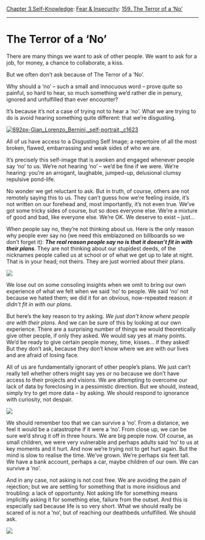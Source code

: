 [Chapter 3.Self-Knowledge](https://www.theschooloflife.com/thebookoflife/category/self-knowledge/): [Fear & Insecurity](https://www.theschooloflife.com/thebookoflife/category/self-knowledge/fear-insecurity/): [159. The Terror of a ‘No’](https://www.theschooloflife.com/thebookoflife/the-terror-of-a-no/)

* * *

# The Terror of a ‘No’

There are many things we want to ask of other people. We want to ask for a job, for money, a chance to collaborate, a kiss.

But we often don’t ask because of The Terror of a ‘No’.

Why should a ‘no’ – such a small and innocuous word – prove quite so painful, so hard to hear, so much something we’d rather die in penury, ignored and unfulfilled than ever encounter?

It’s because it’s not a case of trying not to hear a _‘no_’. What we are trying to do is avoid hearing something quite different: that we’re disgusting.

[![692px-Gian_Lorenzo_Bernini,_self-portrait,_c1623](https://www.theschooloflife.com/thebookoflife/wp-content/uploads/2017/01/692px-Gian_Lorenzo_Bernini_self-portrait_c1623.jpg)](http://www.thebookoflife.org/wp-content/uploads/2017/01/692px-Gian_Lorenzo_Bernini_self-portrait_c1623.jpg)

All of us have access to a Disgusting Self Image; a repertoire of all the most broken, flawed, embarrassing and weak sides of who we are.

It’s precisely this self-image that is awoken and engaged whenever people say ‘no’ to us. We’re not hearing ‘no’ – we’d be fine if we were. We’re hearing: you’re an arrogant, laughable, jumped-up, delusional clumsy repulsive pond-life.

No wonder we get reluctant to ask. But in truth, of course, others are not remotely saying this to us. They can’t guess how we’re feeling inside, it’s not written on our forehead and, most importantly, it’s not even true. We’ve got some tricky sides of course, but so does everyone else. We’re a mixture of good and bad, like everyone else. We’re OK. We deserve to exist – just…

When people say no, they’re not thinking about us. Here is the only reason why people ever say no (we need this emblazoned on billboards so we don’t forget it): **_The real reason people say no is that it doesn’t fit in with their plans_**. They are not thinking about our stupidest deeds, of the nicknames people called us at school or of what we get up to late at night. That is in your head; not theirs. They are just worried about their plans.

![](https://www.theschooloflife.com/thebookoflife/wp-content/uploads/2017/01/Hoerle_Zeitgenossen-2-1024x619.jpg)

We lose out on some consoling insights when&nbsp;we omit to&nbsp;bring our own experience of what we felt when we said ‘no’ to people. We said ‘no’ not because we hated them; we did it for an obvious, now-repeated reason: _it didn’t fit in with our plans_.

But here’s the key reason to try asking. _We just don’t know where people are with their plans._ And we can be sure of this by looking at our own experience. There are a surprising number of things we would theoretically give other people, if only they asked. We would say yes at many points. We’d be ready to give certain people money, time, kisses… if they asked! But they&nbsp;don’t ask, because they don’t know where we are with our lives and are afraid of losing face.

All of us are fundamentally ignorant of other people’s plans. We just can’t really tell whether others might say yes or no because we don’t have access to their projects and visions. We are attempting to overcome our lack of data by foreclosing in a pessimistic direction. But we should, instead, simply try to get more data – by asking. We should respond to ignorance with curiosity, not despair.

![](https://www.theschooloflife.com/thebookoflife/wp-content/uploads/2017/01/August_Macke_032-1024x679.jpg)

We should remember too that we can survive a ‘no’. From a distance, we feel it would be a catastrophe if it were a ‘no’. From close up, we can be sure we’d shrug it off in three hours. We are big people now. Of course, as small children, we were very vulnerable and perhaps adults said ‘no’ to us at key moments and it hurt. And now we’re trying not to get hurt again. But the mind is slow to realise the time. We’ve grown. We’re perhaps six feet tall. We have a bank account, perhaps a car, maybe children of our own. We can survive a ‘no’.

And in any case, not asking is not cost free. We are avoiding the pain of rejection; but we are settling for something that is more insidious and troubling: a lack of opportunity. Not asking life for something means implicitly asking it for something else, failure from the outset. And this is especially sad because life is so very short. What we should really be scared of is not a ‘no’, but of reaching our deathbeds unfulfilled. We should ask.

[![](https://img.youtube.com/vi/sswopsUW1mQ/0.jpg)](https://www.youtube.com/embed/sswopsUW1mQ '')
